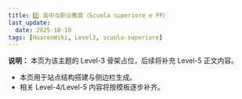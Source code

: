 ```yaml
---
title: 2️⃣ 高中与职业教育（Scuola superiore e FP）
last_update:
  date: 2025-10-10
tags: [HuarenWiki, Level3, scuola-superiore]
---
```

**说明：** 本页为该主题的 Level-3 骨架占位，后续将补充 Level-5 正文内容。

- 本页用于站点结构搭建与侧边栏生成。
- 相关 Level-4/Level-5 内容将按模板逐步补齐。
